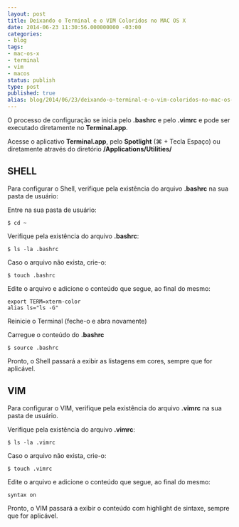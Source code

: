 ```yaml
---
layout: post
title: Deixando o Terminal e o VIM Coloridos no MAC OS X
date: 2014-06-23 11:30:56.000000000 -03:00
categories:
- blog
tags:
- mac-os-x
- terminal
- vim
- macos
status: publish
type: post
published: true
alias: blog/2014/06/23/deixando-o-terminal-e-o-vim-coloridos-no-mac-os-x.html
---
```

O processo de configuração se inicia pelo **.bashrc** e pelo **.vimrc** e pode ser executado diretamente no **Terminal.app**.

Acesse o aplicativo **Terminal.app**, pelo **Spotlight** (⌘ + Tecla Espaço) ou diretamente através do diretório **/Applications/Utilities/**

## SHELL

Para configurar o Shell, verifique pela existência do arquivo **.bashrc** na sua pasta de usuário:

Entre na sua pasta de usuário:

	$ cd ~

Verifique pela existência do arquivo **.bashrc**:

	$ ls -la .bashrc

Caso o arquivo não exista, crie-o:

	$ touch .bashrc

Edite o arquivo e adicione o conteúdo que segue, ao final do mesmo:

	export TERM=xterm-color
	alias ls="ls -G"

Reinicie o Terminal (feche-o e abra novamente)

Carregue o conteúdo do **.bashrc**

	$ source .bashrc

Pronto, o Shell passará a exibir as listagens em cores, sempre que for aplicável.

## VIM

Para configurar o VIM, verifique pela existência do arquivo **.vimrc** na sua pasta de usuário.

Verifique pela existência do arquivo **.vimrc**:

	$ ls -la .vimrc

Caso o arquivo não exista, crie-o:

	$ touch .vimrc

Edite o arquivo e adicione o conteúdo que segue, ao final do mesmo:

	syntax on

Pronto, o VIM passará a exibir o conteúdo com highlight de sintaxe, sempre que for aplicável.